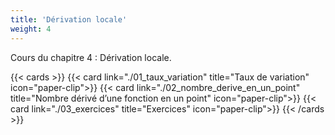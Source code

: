 ```yaml
---
title: 'Dérivation locale'
weight: 4
---
```

Cours du chapitre 4 : Dérivation locale.

{{< cards >}}
  {{< card link="./01_taux_variation" title="Taux de variation" icon="paper-clip">}}
  {{< card link="./02_nombre_derive_en_un_point" title="Nombre dérivé d’une fonction en un point" icon="paper-clip">}}
  {{< card link="./03_exercices" title="Exercices" icon="paper-clip">}}
{{< /cards >}}

